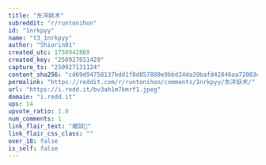 ```yaml
---
title: "东洋妖术"
subreddit: "r/runtonihon"
id: "1nrkpyy"
name: "t3_1nrkpyy"
author: "Shiorin01"
created_utc: 1758942869
created_key: "250927031429"
capture_ts: "250927131124"
content_sha256: "cd69d94758137bdd1f8d857880e9bbd24da39bafd42846aa72083ee0970c79be"
permalink: "https://reddit.com/r/runtonihon/comments/1nrkpyy/东洋妖术/"
url: "https://i.redd.it/bv3ah1m7kmrf1.jpeg"
domain: "i.redd.it"
ups: 14
upvote_ratio: 1.0
num_comments: 1
link_flair_text: "雑談💬"
link_flair_css_class: ""
over_18: false
is_self: false
---
```


